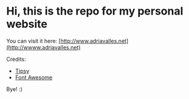 Hi, this is the repo for my personal website
============================================

You can visit it here: [http://www.adriavalles.net](http://wwww.adriavalles.net)

Credits:
* [Tipsy](http://onehackoranother.com/projects/jquery/tipsy/)
* [Font Awesome](http://fortawesome.github.com/Font-Awesome/)

Bye! :)
